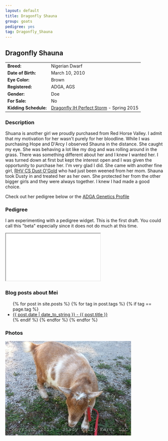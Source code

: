 ```yaml
---
layout: default
title: Dragonfly Shauna
group: goats
pedigree: yes
tag: Dragonfly_Shauna
---
```


## Dragonfly Shauna
| | |
|:---|:---
|**Breed:**|Nigerian Dwarf
|**Date of Birth:**|March 10, 2010
|**Eye Color:**|Brown
|**Registered:**|ADGA, AGS
|**Gender:**|Doe
|**For Sale:**|No
|**Kidding Schedule:**|[Dragonfly IH Perfect Storm](/goats/Dragonfly_IH_Perfect_Storm) - Spring 2015

### Description

Shuana is another girl we proudly purchased from Red Horse Valley. I admit that my motivation for her wasn't purely for her
bloodline. While I was purchasing Hope and D'Arcy I observed Shauna in the distance. She caught my eye. She was behaving a lot
like my dog and was rolling around in the grass. There was something different about her and I knew I wanted her. I was turned
down at first but kept the interest open and I was given the opportunity to purchase her.  I'm very glad I did. She came with
another fine girl, [RHV CS Dust O'Gold](/goats/RHV_SCHR_Dust_O_Gold) who had just been weened from her mom. Shauna took Dusty
in and treated her as her own. She protected her from the other bigger girls and they were always together. I knew I had made a good
choice.


Check out her pedigree below or the [ADGA Genetics Profile](http://www.adgagenetics.org/GoatDetail.aspx?RegNumber=D001540007)

### Pedigree

I am experimenting with a pedigree widget. This is the first draft. You could call this "beta" 
especially since it does not do much at this time.

<iframe src="/goats/pedigrees/Dragonfly_T_Vermeil.html" marginwidth="0" marginheight="0" scrolling="no"></iframe>

### Blog posts about Mei

<ul>
  {% for post in site.posts %}
    {% for tag in post.tags %}
      {% if tag == page.tag %}
        <li>
          <a href="{{ post.url }}">{{ post.date | date_to_string }} - {{ post.title }}</a>
        </li>
      {% endif %}
    {% endfor %}
  {% endfor %}
</ul>

### Photos

<img src="/images/goats/Dragonfly_T_Vermeil/1.jpg" alt="Image of Dragonfly Shauna" class="pic"/>

